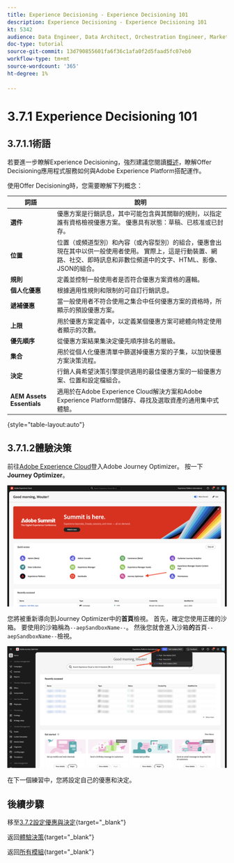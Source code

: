 ```yaml
---
title: Experience Decisioning - Experience Decisioning 101
description: Experience Decisioning - Experience Decisioning 101
kt: 5342
audience: Data Engineer, Data Architect, Orchestration Engineer, Marketer
doc-type: tutorial
source-git-commit: 13d790855601fa6f36c1afa0f2d5faad5fc07eb0
workflow-type: tm+mt
source-wordcount: '365'
ht-degree: 1%

---
```


# 3.7.1 Experience Decisioning 101

## 3.7.1.1術語

若要進一步瞭解Experience Decisioning，強烈建議您閱讀[概述](https://experienceleague.adobe.com/docs/journey-optimizer/using/offer-decisioniong/get-started-decision/starting-offer-decisioning.html?lang=zh-Hant)，瞭解Offer Decisioning應用程式服務如何與Adobe Experience Platform搭配運作。

使用Offer Decisioning時，您需要瞭解下列概念：

| 詞語 | 說明 |
| ------------------------- | -------------------------------------------------------------------------------------------------------------------------------------------------------------------------------------------------------------------------------------------------------- |
| **選件** | 優惠方案是行銷訊息，其中可能包含與其關聯的規則，以指定誰有資格檢視優惠方案。 優惠具有狀態：草稿、已核准或已封存。 |
| **位置** | 位置（或頻道型別）和內容（或內容型別）的組合，優惠會出現在其中以供一般使用者使用。 實際上，這是行動裝置、網路、社交、即時訊息和非數位頻道中的文字、HTML、影像、JSON的組合。 |
| **規則** | 定義並控制一般使用者是否符合優惠方案資格的邏輯。 |
| **個人化優惠** | 根據適用性規則和限制的可自訂行銷訊息。 |
| **遞補優惠** | 當一般使用者不符合使用之集合中任何優惠方案的資格時，所顯示的預設優惠方案。 |
| **上限** | 用於優惠方案定義中，以定義某個優惠方案可總體向特定使用者顯示的次數。 |
| **優先順序** | 從優惠方案結果集決定優先順序排名的層級。 |
| **集合** | 用於從個人化優惠清單中篩選掉優惠方案的子集，以加快優惠方案決策流程。 |
| **決定** | 行銷人員希望決策引擎提供適用的最佳優惠方案的一組優惠方案、位置和設定檔組合。 |
| **AEM Assets Essentials** | 適用於在Adobe Experience Cloud解決方案和Adobe Experience Platform間儲存、尋找及選取資產的通用集中式體驗。 |

{style="table-layout:auto"}

## 3.7.1.2體驗決策

前往[Adobe Experience Cloud](https://experience.adobe.com)登入Adobe Journey Optimizer。 按一下&#x200B;**Journey Optimizer**。

![ExD](./../../../../modules/delivery-activation/ajo-b2c/ajob2c-1/images/acophome.png)

您將被重新導向到Journey Optimizer中的&#x200B;**首頁**&#x200B;檢視。 首先，確定您使用正確的沙箱。 要使用的沙箱稱為`--aepSandboxName--`。 然後您就會進入沙箱&#x200B;**的**&#x200B;首頁`--aepSandboxName--`檢視。

![ExD](./../../../../modules/delivery-activation/ajo-b2c/ajob2c-1/images/acoptriglp.png)

在下一個練習中，您將設定自己的優惠和決定。

## 後續步驟

移至[3.7.2設定優惠與決定](./ex2.md){target="_blank"}

返回[體驗決策](ajo-decisioning.md){target="_blank"}

返回[所有模組](./../../../../overview.md){target="_blank"}

